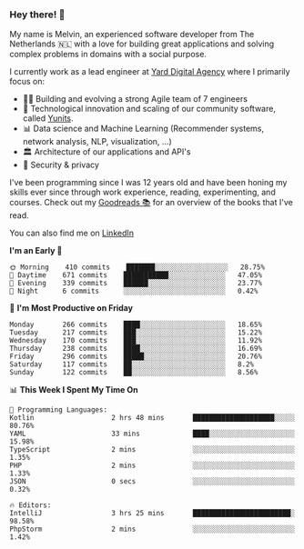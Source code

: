 ### Hey there! 👋

My name is Melvin, an experienced software developer from The Netherlands 🇳🇱 with a love for building great applications and solving complex problems in domains with a social purpose. 

I currently work as a lead engineer at [Yard Digital Agency](https://github.com/yardinternet) where I primarily focus on:

* 👏🏼 Building and evolving a strong Agile team of 7 engineers
* 🚀 Technological innovation and scaling of our community software, called [Yunits](https://www.yunits.com/).
* 📊 Data science and Machine Learning (Recommender systems, network analysis, NLP, visualization, ...)
* 🏛 Architecture of our applications and API's
* 🔐 Security & privacy

I've been programming since I was 12 years old and have been honing my skills ever since through work experience, reading, experimenting, and courses.
Check out my [Goodreads 📚](https://goodreads.com/melvinkoopmans) for an overview of the books that I've read. 

You can also find me on [LinkedIn](https://www.linkedin.com/in/melvinkoopmans)

<!--START_SECTION:waka-->
**I'm an Early 🐤** 

```text
🌞 Morning    410 commits    ███████░░░░░░░░░░░░░░░░░░   28.75% 
🌆 Daytime    671 commits    ███████████░░░░░░░░░░░░░░   47.05% 
🌃 Evening    339 commits    ██████░░░░░░░░░░░░░░░░░░░   23.77% 
🌙 Night      6 commits      ░░░░░░░░░░░░░░░░░░░░░░░░░   0.42%

```
📅 **I'm Most Productive on Friday** 

```text
Monday       266 commits    ████░░░░░░░░░░░░░░░░░░░░░   18.65% 
Tuesday      217 commits    ███░░░░░░░░░░░░░░░░░░░░░░   15.22% 
Wednesday    170 commits    ███░░░░░░░░░░░░░░░░░░░░░░   11.92% 
Thursday     238 commits    ████░░░░░░░░░░░░░░░░░░░░░   16.69% 
Friday       296 commits    █████░░░░░░░░░░░░░░░░░░░░   20.76% 
Saturday     117 commits    ██░░░░░░░░░░░░░░░░░░░░░░░   8.2% 
Sunday       122 commits    ██░░░░░░░░░░░░░░░░░░░░░░░   8.56%

```


📊 **This Week I Spent My Time On** 

```text
💬 Programming Languages: 
Kotlin                   2 hrs 48 mins       ████████████████████░░░░░   80.76% 
YAML                     33 mins             ████░░░░░░░░░░░░░░░░░░░░░   15.98% 
TypeScript               2 mins              ░░░░░░░░░░░░░░░░░░░░░░░░░   1.35% 
PHP                      2 mins              ░░░░░░░░░░░░░░░░░░░░░░░░░   1.33% 
JSON                     0 secs              ░░░░░░░░░░░░░░░░░░░░░░░░░   0.32%

🔥 Editors: 
IntelliJ                 3 hrs 25 mins       ████████████████████████░   98.58% 
PhpStorm                 2 mins              ░░░░░░░░░░░░░░░░░░░░░░░░░   1.42%

```


<!--END_SECTION:waka-->
